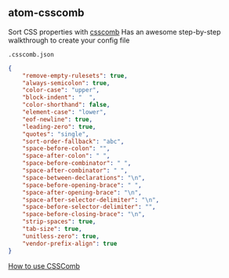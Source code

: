 ## atom-csscomb
Sort CSS properties with [csscomb](http://csscomb.com/)
Has an awesome step-by-step walkthrough to create your config file

`.csscomb.json`

```json
{
    "remove-empty-rulesets": true,
    "always-semicolon": true,
    "color-case": "upper",
    "block-indent": "  ",
    "color-shorthand": false,
    "element-case": "lower",
    "eof-newline": true,
    "leading-zero": true,
    "quotes": "single",
    "sort-order-fallback": "abc",
    "space-before-colon": "",
    "space-after-colon": " ",
    "space-before-combinator": " ",
    "space-after-combinator": " ",
    "space-between-declarations": "\n",
    "space-before-opening-brace": " ",
    "space-after-opening-brace": "\n",
    "space-after-selector-delimiter": "\n",
    "space-before-selector-delimiter": "",
    "space-before-closing-brace": "\n",
    "strip-spaces": true,
    "tab-size": true,
    "unitless-zero": true,
    "vendor-prefix-align": true
}
```

[How to use CSSComb](http://www.hongkiat.com/blog/css-sorting-with-csscomb/)

